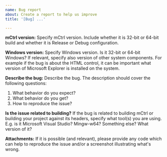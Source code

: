 ```yaml
---
name: Bug report
about: Create a report to help us improve
title: '[Bug] ...'

---
```


**mCtrl version:**
Specify mCtrl version. Include whether it is 32-bit or 64-bit build and whether
it is Release or Debug configuration.

**Windows version:**
Specify Windows version. Is it 32-bit or 64-bit Windows? If relevant, specify
also version of other system components. For example if the bug is about the
HTML control, it can be important what version of Microsoft Explorer is 
installed on the system.

**Describe the bug:**
Describe the bug. The description should cover the following questions:
 1. What behavior do you expect?
 2. What behavior do you get?
 3. How to reproduce the issue?
 
**Is the issue related to building?**
If the bug is related to building mCtrl or building your project against its
headers, specify what tool(s) you are using. E.g. is it Microsoft Visual
Studio? Mingw-w64? Something else? What version of it?

**Attachments:**
If it is possible (and relevant), please provide any code which can help to 
reproduce the issue and/or a screenshot illustrating what's wrong.
